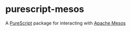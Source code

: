 # purescript-mesos

A [PureScript](http://purescript.org) package for interacting with [Apache Mesos](http://mesos.apache.org/)
